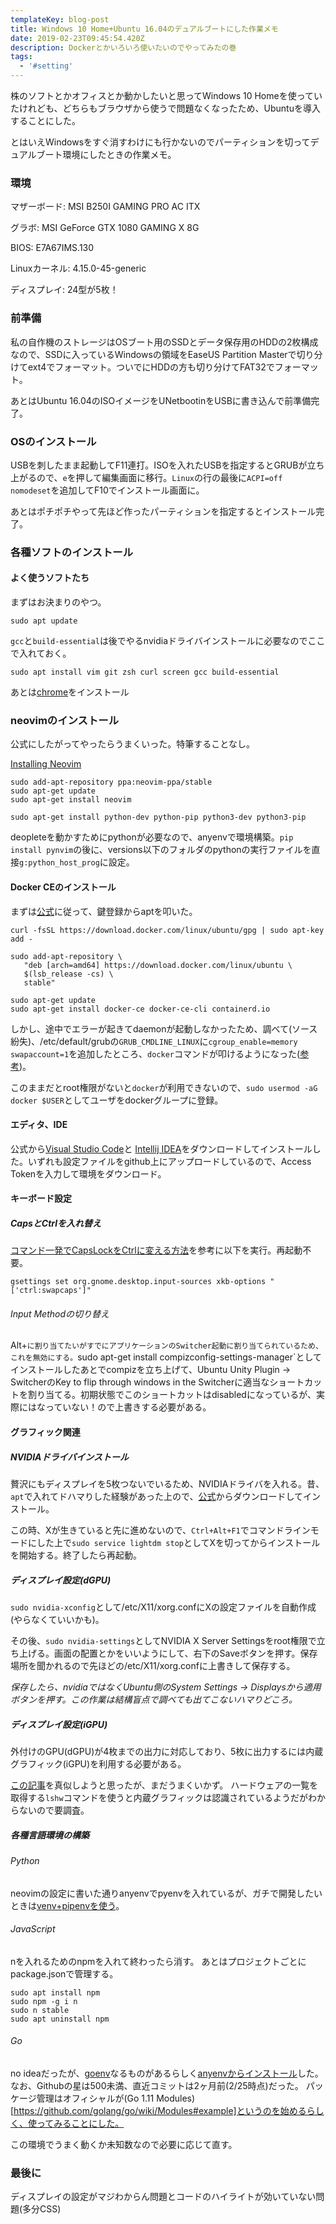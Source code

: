 ```yaml
---
templateKey: blog-post
title: Windows 10 Home+Ubuntu 16.04のデュアルブートにした作業メモ
date: 2019-02-23T09:45:54.420Z
description: Dockerとかいろいろ使いたいのでやってみたの巻
tags:
  - '#setting'
---
```

株のソフトとかオフィスとか動かしたいと思ってWindows 10 Homeを使っていたけれども、どちらもブラウザから使うで問題なくなったため、Ubuntuを導入することにした。

とはいえWindowsをすぐ消すわけにも行かないのでパーティションを切ってデュアルブート環境にしたときの作業メモ。

### 環境
マザーボード: MSI B250I GAMING PRO AC ITX

グラボ: MSI GeForce GTX 1080 GAMING X 8G

BIOS: E7A67IMS.130

Linuxカーネル: 4.15.0-45-generic

ディスプレイ: 24型が5枚！

### 前準備
私の自作機のストレージはOSブート用のSSDとデータ保存用のHDDの2枚構成なので、SSDに入っているWindowsの領域をEaseUS Partition Masterで切り分けてext4でフォーマット。ついでにHDDの方も切り分けてFAT32でフォーマット。

あとはUbuntu 16.04のISOイメージをUNetbootinをUSBに書き込んで前準備完了。

### OSのインストール
USBを刺したまま起動してF11連打。ISOを入れたUSBを指定するとGRUBが立ち上がるので、`e`を押して編集画面に移行。`Linux`の行の最後に`ACPI=off nomodeset`を追加してF10でインストール画面に。

あとはポチポチやって先ほど作ったパーティションを指定するとインストール完了。

### 各種ソフトのインストール
#### よく使うソフトたち
まずはお決まりのやつ。
```
sudo apt update
```

`gcc`と`build-essential`は後でやるnvidiaドライバインストールに必要なのでここで入れておく。
```
sudo apt install vim git zsh curl screen gcc build-essential
```

あとは[chrome](https://www.google.com/chrome/?brand=CHBD&gclid=Cj0KCQiA-8PjBRCWARIsADc18TL4rqXX7yuqHOGbdQpDq6qIFyqoWCo3oudPytr7LYABc0WZw25x7CMaArLMEALw_wcB&gclsrc=aw.ds)をインストール

### neovimのインストール
公式にしたがってやったらうまくいった。特筆することなし。

[Installing Neovim](https://github.com/neovim/neovim/wiki/Installing-Neovim)
```
sudo add-apt-repository ppa:neovim-ppa/stable
sudo apt-get update
sudo apt-get install neovim

sudo apt-get install python-dev python-pip python3-dev python3-pip
```

deopleteを動かすためにpythonが必要なので、anyenvで環境構築。`pip install pynvim`の後に、versions以下のフォルダのpythonの実行ファイルを直接`g:python_host_prog`に設定。


#### Docker CEのインストール
まずは[公式](https://docs.docker.com/install/linux/docker-ce/ubuntu/)に従って、鍵登録からaptを叩いた。

```
curl -fsSL https://download.docker.com/linux/ubuntu/gpg | sudo apt-key add -

sudo add-apt-repository \
   "deb [arch=amd64] https://download.docker.com/linux/ubuntu \
   $(lsb_release -cs) \
   stable"

sudo apt-get update
sudo apt-get install docker-ce docker-ce-cli containerd.io
```

しかし、途中でエラーが起きてdaemonが起動しなかったため、調べて(ソース紛失)、/etc/default/grubの`GRUB_CMDLINE_LINUX`に`cgroup_enable=memory swapaccount=1`を追加したところ、`docker`コマンドが叩けるようになった([参考](https://gihyo.jp/admin/serial/01/linux_containers/0003))。

このままだとroot権限がないと`docker`が利用できないので、`sudo usermod -aG docker $USER`としてユーザをdockerグループに登録。

#### エディタ、IDE
公式から[Visual Studio Code](https://code.visualstudio.com/)と
[Intellij IDEA](https://www.jetbrains.com/idea/)をダウンロードしてインストールした。いずれも設定ファイルをgithub上にアップロードしているので、Access Tokenを入力して環境をダウンロード。

#### キーボード設定
##### CapsとCtrlを入れ替え
[コマンド一発でCapsLockをCtrlに変える方法](https://linuxfan.info/capslock-ctrl)を参考に以下を実行。再起動不要。

```
gsettings set org.gnome.desktop.input-sources xkb-options "['ctrl:swapcaps']"
```

###### Input Methodの切り替え
Alt+`に割り当てたいがすでにアプリケーションのSwitcher起動に割り当てられているため、これを無効にする。`sudo apt-get install compizconfig-settings-manager`としてインストールしたあとでcompizを立ち上げて、Ubuntu Unity Plugin -> SwitcherのKey to flip through windows in the Switcherに適当なショートカットを割り当てる。初期状態でこのショートカットはdisabledになっているが、実際にはなっていない！ので上書きする必要がある。


#### グラフィック関連
##### NVIDIAドライバインストール
贅沢にもディスプレイを5枚つないでいるため、NVIDIAドライバを入れる。昔、`apt`で入れてドハマりした経験があった上ので、[公式](https://www.nvidia.co.jp/Download/index.aspx?lang=jp)からダウンロードしてインストール。

この時、Xが生きていると先に進めないので、`Ctrl+Alt+F1`でコマンドラインモードにした上で`sudo service lightdm stop`としてXを切ってからインストールを開始する。終了したら再起動。

##### ディスプレイ設定(dGPU)
`sudo nvidia-xconfig`として/etc/X11/xorg.confにXの設定ファイルを自動作成(やらなくていいかも)。

その後、`sudo nvidia-settings`としてNVIDIA X Server Settingsをroot権限で立ち上げる。画面の配置とかをいいようにして、右下のSaveボタンを押す。保存場所を聞かれるので先ほどの/etc/X11/xorg.confに上書きして保存する。

_保存したら、nvidiaではなくUbuntu側のSystem Settings -> Displaysから適用ボタンを押す。この作業は結構盲点で調べても出てこないハマりどころ。_

##### ディスプレイ設定(iGPU)
外付けのGPU(dGPU)が4枚までの出力に対応しており、5枚に出力するには内蔵グラフィック(iGPU)を利用する必要がある。

[この記事](https://himeji-cs.jp/wiki/Ubuntu%E3%81%A7dGPU/iGPU%E3%81%AE%E3%83%87%E3%83%A5%E3%82%A2%E3%83%AB%E3%83%A2%E3%83%8B%E3%82%BF%E8%A8%AD%E5%AE%9A)を真似しようと思ったが、まだうまくいかず。
ハードウェアの一覧を取得する`lshw`コマンドを使うと内蔵グラフィックは認識されているようだがわからないので要調査。

##### 各種言語環境の構築
###### Python
neovimの設定に書いた通りanyenvでpyenvを入れているが、ガチで開発したいときは[venv+pipenvを使う](https://paiza.hatenablog.com/entry/2018/07/05/%E5%88%9D%E5%BF%83%E8%80%85%E5%90%91%E3%81%91%E3%83%BBPython%E3%81%AE%E4%BB%AE%E6%83%B3%E7%92%B0%E5%A2%83venv%E3%81%A8Pipenv%E3%81%AB%E3%82%88%E3%82%8B%E3%83%91%E3%83%83%E3%82%B1%E3%83%BC%E3%82%B8)。

###### JavaScript
nを入れるためのnpmを入れて終わったら消す。
あとはプロジェクトごとにpackage.jsonで管理する。

```
sudo apt install npm
sudo npm -g i n
sudo n stable
sudo apt uninstall npm
```

###### Go
no ideaだったが、[goenv](https://github.com/syndbg/goenv)なるものがあるらしく[anyenvからインストール](https://qiita.com/furuhashin/items/9c0f10045225f40d4189)した。
なお、Githubの星は500未満、直近コミットは2ヶ月前(2/25時点)だった。
パッケージ管理はオフィシャルが(Go 1.11 Modules)[https://github.com/golang/go/wiki/Modules#example]というのを始めるらしく、使ってみることにした。

この環境でうまく動くか未知数なので必要に応じて直す。

### 最後に
ディスプレイの設定がマジわからん問題とコードのハイライトが効いていない問題(多分CSS)
